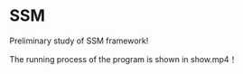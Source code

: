 # SSM
Preliminary study of SSM framework!

The running process of the program is shown in show.mp4！
